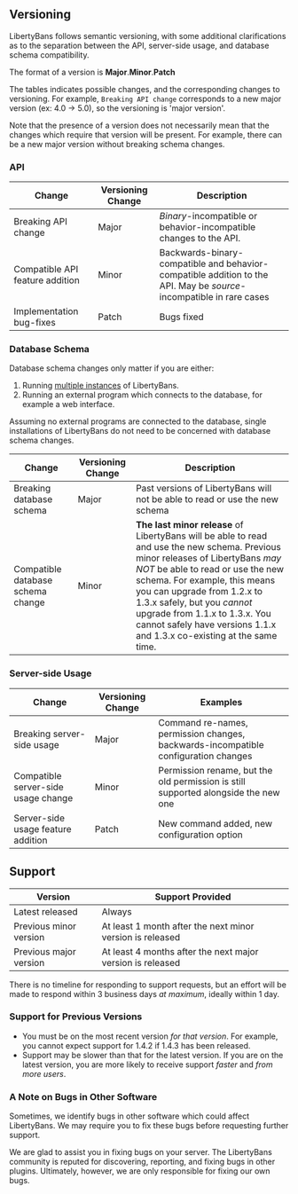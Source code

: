 ## Versioning

LibertyBans follows semantic versioning, with some additional clarifications as to the separation between the API, server-side usage, and database schema compatibility.

The format of a version is **Major**.**Minor**.**Patch**

The tables indicates possible changes, and the corresponding changes to versioning. For example, `Breaking API change` corresponds to a new major version (ex: 4.0 -> 5.0), so the versioning is 'major version'.

Note that the presence of a version does not necessarily mean that the changes which require that version will be present. For example, there can be a new major version without breaking schema changes.

### API
| Change                          | Versioning Change | Description                                                                                                         |
|---------------------------------|-------------------|---------------------------------------------------------------------------------------------------------------------|
| Breaking API change             | Major             | *Binary*-incompatible or behavior-incompatible changes to the API.                                                  |
| Compatible API feature addition | Minor             | Backwards-binary-compatible and behavior-compatible addition to the API. May be *source*-incompatible in rare cases |
| Implementation bug-fixes        | Patch             | Bugs fixed                                                                                                          |

### Database Schema

Database schema changes only matter if you are either:
1. Running [multiple instances](Running-Multiple-Instances) of LibertyBans.
2. Running an external program which connects to the database, for example a web interface.

Assuming no external programs are connected to the database, single installations of LibertyBans do not need to be concerned with database schema changes.

| Change                            | Versioning Change | Description                                                                                                                                                                                                                                                                                                                                                                    |
|-----------------------------------|-------------------|--------------------------------------------------------------------------------------------------------------------------------------------------------------------------------------------------------------------------------------------------------------------------------------------------------------------------------------------------------------------------------|
| Breaking database schema          | Major             | Past versions of LibertyBans will not be able to read or use the new schema                                                                                                                                                                                                                                                                                                    |
| Compatible database schema change | Minor             | **The last minor release** of LibertyBans will be able to read and use the new schema. Previous minor releases of LibertyBans *may NOT* be able to read or use the new schema. For example, this means you can upgrade from 1.2.x to 1.3.x safely, but you *cannot* upgrade from 1.1.x to 1.3.x. You cannot safely have versions 1.1.x and 1.3.x co-existing at the same time. |

### Server-side Usage
| Change                              | Versioning Change | Examples                                                                           |
|-------------------------------------|-------------------|------------------------------------------------------------------------------------|
| Breaking server-side usage          | Major             | Command re-names, permission changes, backwards-incompatible configuration changes |
| Compatible server-side usage change | Minor             | Permission rename, but the old permission is still supported alongside the new one |
| Server-side usage feature addition  | Patch             | New command added, new configuration option                                        |

## Support

| Version                | Support Provided                                           |
|------------------------|------------------------------------------------------------|
| Latest released        | Always                                                     |
| Previous minor version | At least 1 month after the next minor version is released  |
| Previous major version | At least 4 months after the next major version is released |

There is no timeline for responding to support requests, but an effort will be made to respond within 3 business days *at maximum*, ideally within 1 day.

### Support for Previous Versions

* You must be on the most recent version *for that version*. For example, you cannot expect support for 1.4.2 if 1.4.3 has been released.
* Support may be slower than that for the latest version. If you are on the latest version, you are more likely to receive support *faster* and *from more users*.

### A Note on Bugs in Other Software

Sometimes, we identify bugs in other software which could affect LibertyBans. We may require you to fix these bugs before requesting further support.

We are glad to assist you in fixing bugs on your server. The LibertyBans community is reputed for discovering, reporting, and fixing bugs in other plugins. Ultimately, however, we are only responsible for fixing our own bugs.
